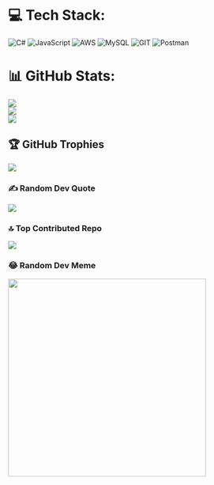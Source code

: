 
# 💻 Tech Stack:
![C#](https://img.shields.io/badge/c%23-%23239120.svg?style=flat&logo=c-sharp&logoColor=white) ![JavaScript](https://img.shields.io/badge/javascript-%23323330.svg?style=flat&logo=javascript&logoColor=%23F7DF1E) ![AWS](https://img.shields.io/badge/AWS-%23FF9900.svg?style=flat&logo=amazon-aws&logoColor=white) ![MySQL](https://img.shields.io/badge/mysql-%2300f.svg?style=flat&logo=mysql&logoColor=white) ![GIT](https://img.shields.io/badge/Git-fc6d26?style=flat&logo=git&logoColor=white) ![Postman](https://img.shields.io/badge/Postman-FF6C37?style=flat&logo=postman&logoColor=white)
# 📊 GitHub Stats:
![](https://github-readme-stats.vercel.app/api?username=Northy11&theme=onedark&hide_border=false&include_all_commits=true&count_private=true)<br/>
![](https://github-readme-streak-stats.herokuapp.com/?user=Northy11&theme=onedark&hide_border=false)<br/>
![](https://github-readme-stats.vercel.app/api/top-langs/?username=Northy11&theme=onedark&hide_border=false&include_all_commits=true&count_private=true&layout=compact)

## 🏆 GitHub Trophies
![](https://github-profile-trophy.vercel.app/?username=Northy11&theme=onedark&no-frame=false&no-bg=false&margin-w=4)

### ✍️ Random Dev Quote
![](https://quotes-github-readme.vercel.app/api?type=horizontal&theme=dark)

### 🔝 Top Contributed Repo
![](https://github-contributor-stats.vercel.app/api?username=Northy11&limit=5&theme=onedark&combine_all_yearly_contributions=true)

### 😂 Random Dev Meme
<img src='https://randommeme-five.vercel.app/' style="height: 400px;"/>

<!-- Proudly created with GPRM ( https://gprm.itsvg.in ) -->
